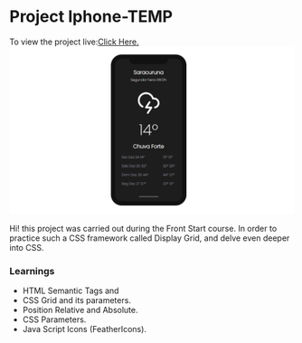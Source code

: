 # Project Iphone-TEMP
To view the project live:[Click Here.](https://fxharry.github.io/iphone-temp/)
![Project Preview ](https://github.com/FXharry/iphone-temp/blob/master/assets/1.png?raw=true)

Hi! this project was carried out during the Front Start course. In order to practice such a CSS framework called Display Grid, and delve even deeper into CSS.
### Learnings
- HTML Semantic Tags and 
- CSS Grid and its parameters.
- Position Relative and Absolute.
- CSS Parameters.
- Java Script Icons (FeatherIcons).